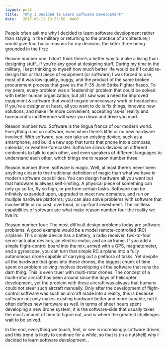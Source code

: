 ```yaml
---
layout: post
title:  "Why I Decided to Learn Software Development"
date:   2017-09-11 13:51:58 -0400
---
```



People often ask me why I decided to learn software development rather than staying in the military or returning to the practice of architecture; I would give four basic reasons for my decision, the latter three being grounded in the first:

Reason number one: I don’t think there’s a better way to make a living than designing stuff…if you’re any good at designing stuff.  During my time in the military, I kept thinking to myself how much better life would be if I could re-design this or that piece of equipment [or software] I was forced to use; most of it was low-quality, buggy, and the product of the same broken procurement process that gave us the F-35 Joint Strike Fighter fiasco.  To my peers, every problem was a ‘leadership’ problem that could be solved with better human organization; but all I saw was a need for improved equipment & software that would negate unnecessary work or headaches.  If you’re a designer at heart, all you want to do is fix things, innovate new solutions, and make life more convenient; accepting ‘as-is’ reality and bureaucratic indifference will wear you down and drive you mad. 

Reason number two: Software is the lingua franca of our modern world.  Everything runs on software, even when there’s little or no new hardware involved.  With software, you can take an existing device, such as a smartphone, and build a new app that turns that phone into a compass, calendar, or weather-forecaster.  Software allows devices on different continents to talk to each other, and even speakers of different languages to understand each other, which brings me to reason number three:

Reason number three: software is magic.  Well, at least there’s never been anything closer to the traditional definition of magic than what we have in modern software capabilities.  You can design hardware all you want but that hardware is always self-limiting.  A physical piece of something can only go so far, fly so high, or perform certain tasks.  Software can be infinitely expanded upon, upgraded to meet new demands, and run on multiple hardware platforms; you can also solve problems with software that involve little or no cost, overhead, or up-front investment.  The limitless capabilities of software are what make reason number four the reality we live in:

Reason number four: The most difficult design problems today are software problems.  A good example would be a model remote-controlled (RC) airplane.  This simple device has a battery, a radio receiver, two-to-four servo-actuator devices, an electric motor, and an airframe.  If you add a simple flight-control board into the mix, armed with a GPS, magnetometer, and a gyroscope, you can turn that simple RC airplane into a fully autonomous drone capable of carrying out a plethora of tasks.  Yet despite all the hardware that goes into these drones, the biggest chunk of time spent on problem solving involves developing all the software that runs the darn thing.  This is even truer with multi-rotor drones.  The concept of a multi-rotor aircraft has been around since the days of helicopter development, yet the problem with these aircraft was always that humans could not steer such aircraft manually.  Only after the development of flight-control software was such an aircraft made into a reality, this is because software not only makes existing hardware better and more capable, but it often defines new hardware as well.  In terms of sheer hours spent developing a new drone system, it is the software-side that usually takes the most amount of time to figure out, and is where the greatest challenges wait to be solved.

In the end, everything we touch, feel, or see is increasingly software driven, and this trend is likely to continue for a while, so that is (in a nutshell) why I decided to learn software development.
.

